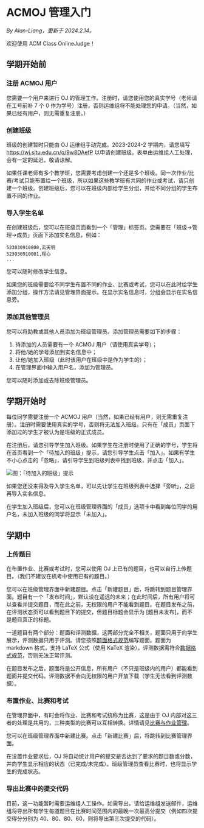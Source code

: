 # ACMOJ 管理入门

*By Alan-Liang，更新于 2024.2.14。*

欢迎使用 ACM Class OnlineJudge！

## 学期开始前

### 注册 ACMOJ 用户

您需要一个用户来进行 OJ 的管理工作。注册时，请您使用您的真实学号（老师请在工号前补 7 个 0 作为学号）注册，否则运维组将不能处理您的申请。（当然，如果已经有用户，则无需重复注册。）

### 创建班级

班级的创建暂时只能由 OJ 运维组手动完成。2023-2024-2 学期内，请您填写 <https://wj.sjtu.edu.cn/q/9w8DAefP> 以申请创建班级。表单由运维组人工处理，会有一定的延迟，敬请谅解。

如果任课老师有多个教学班，您需要考虑创建一个还是多个班级。同一次作业/比赛/考试只能布置给一个班级，所以如果这些教学班有共同的作业或考试，请只创建一个班级。创建班级后，您可以在班级内部给学生分组，并给不同分组的学生布置不同的作业。

### 导入学生名单

在创建班级后，您可以在班级页面看到一个「管理」标签页。您需要在「班级→管理→成员」页面下添加实名信息，例如：

```
523030910000,云天明
523030910001,程心
...
```

您可以随时修改学生信息。

如果您的班级需要给不同学生布置不同的作业、比赛或考试，您可以在此时给学生添加分组，操作方法请见管理界面提示。在显示实名信息时，分组会显示在实名信息旁。

### 添加其他管理员

您可以将助教或其他人员添加为班级管理员。添加管理员需要如下的步骤：

1. 待添加的人员需要有一个 ACMOJ 用户（请使用真实学号）；
1. 将他/她的学号添加到实名信息中；
1. 让他/她加入班级（此时该用户在班级中是作为学生的）；
1. 在管理界面中输入用户名，添加为管理员。

您可以随时添加或去除班级管理员。

## 学期开始时

每位同学需要注册一个 ACMOJ 用户（当然，如果已经有用户，则无需重复注册）。注册时需要使用真实的学号，否则将无法加入班级。只有在「成员」页面下添加过的学生才被认为是班级的正式成员。

在注册后，请您引导学生加入班级。如果学生在注册时使用了正确的学号，学生将在首页看到一个「待加入的班级」提示，请您引导学生点击「加入」。如果有学生不小心点击的「忽略」，请引导学生到班级列表中找到班级，并点击「加入」。

![图：「待加入的班级」提示](https://acm.sjtu.edu.cn/OnlineJudge/oj-images/8a35fafe-c873-47c2-9267-ad481712f125)

如果您还没来得及导入学生名单，可以先让学生在班级列表中选择「旁听」，之后再导入实名信息。

在学生加入班级后，您可以在班级管理界面的「成员」选项卡中看到每位同学的用户名，未加入班级的同学将显示「未加入」。

## 学期中

### 上传题目

在布置作业、比赛或考试时，您可以使用 OJ 上已有的题目，也可以自行上传题目。（我们不建议在机考中使用已有的题目。）

您可以在班级管理界面中新建题目。点击「新建题目」后，将跳转到题目管理界面。题目有一个「发布时间」，默认设在遥远的未来；在此时间后，所有用户将可以查看并提交题目，而在此之前，无权限的用户不能看到题目。在题目发布之前，在评测状态页可以看到题目下的提交，但题目标题会显示为 [题目未发布]，而不是题目真正的标题。

一道题目有两个部分：题面和评测数据，这两部分完全不相关，题面只用于向学生展示，评测数据只用于评测。请您按照[题面格式规范](problem-format.md)编写题面。题面为 markdown 格式，支持 LaTeX 公式（使用 KaTeX 渲染）。评测数据需符合[数据格式规范](data-format.md)，否则无法正常评测。

在题目发布之后，题面将是公开信息，所有用户（不只是班级内的用户）都能看到题面并提交代码。评测数据不会向无权限的用户开放下载（学生无法看到评测数据）。

### 布置作业、比赛和考试

在管理界面中，有时会将作业、比赛和考试统称为比赛，这是由于 OJ 内部对这三者的处理是共用的，三种类型的比赛可以互相转换。详情请见[比赛与作业管理](interface.md#比赛与作业管理)。

您可以在班级管理界面中新建比赛。点击「新建比赛」后，将跳转到比赛管理界面。

在设置作业要求后，OJ 将自动统计用户的提交是否达到了要求的题目数或分数，并向学生显示相应的状态（已完成/未完成）。班级管理员查看比赛时，也将显示学生的完成状态。

### 导出比赛中的提交代码

目前，这一功能暂时需要运维组人工操作。如需导出，请给运维组发送邮件，运维组将导出所有学生每道题目在比赛时间范围内的最晚一次最高分提交（例如四次提交得分分别为 40、80、80、60，则将导出第三次提交的代码）。

